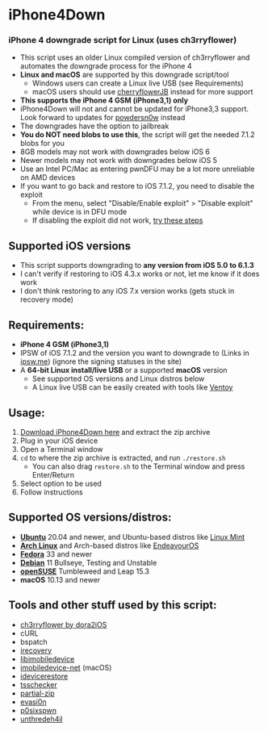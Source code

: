 # iPhone4Down
### iPhone 4 downgrade script for Linux (uses ch3rryflower)

- This script uses an older Linux compiled version of ch3rryflower and automates the downgrade process for the iPhone 4
- **Linux and macOS** are supported by this downgrade script/tool
  - Windows users can create a Linux live USB (see Requirements)
  - macOS users should use [cherryflowerJB](https://dora2ios.web.app/CFJB/) instead for more support
- **This supports the iPhone 4 GSM (iPhone3,1) only**
- iPhone4Down will not and cannot be updated for iPhone3,3 support. Look forward to updates for [powdersn0w](https://dora2ios.web.app/konayuki/index.html) instead
- The downgrades have the option to jailbreak
- **You do NOT need blobs to use this**, the script will get the needed 7.1.2 blobs for you
- 8GB models may not work with downgrades below iOS 6
- Newer models may not work with downgrades below iOS 5
- Use an Intel PC/Mac as entering pwnDFU may be a lot more unreliable on AMD devices
- If you want to go back and restore to iOS 7.1.2, you need to disable the exploit
    - From the menu, select "Disable/Enable exploit" > "Disable exploit" while device is in DFU mode
    - If disabling the exploit did not work, [try these steps](https://github.com/LukeZGD/iPhone4Down/issues/3#issuecomment-841622695)

## Supported iOS versions
- This script supports downgrading to **any version from iOS 5.0 to 6.1.3**
- I can't verify if restoring to iOS 4.3.x works or not, let me know if it does work
- I don't think restoring to any iOS 7.x version works (gets stuck in recovery mode)
    
## Requirements:
- **iPhone 4 GSM (iPhone3,1)**
- IPSW of iOS 7.1.2 and the version you want to downgrade to (Links in [ipsw.me](https://ipsw.me/iPhone3,1)) (ignore the signing statuses in the site)
- A **64-bit Linux install/live USB** or a supported **macOS** version
    - See supported OS versions and Linux distros below
    - A Linux live USB can be easily created with tools like [Ventoy](https://www.ventoy.net/en/index.html)

## Usage:
1. [Download iPhone4Down here](https://github.com/LukeZGD/iPhone4Down/archive/master.zip) and extract the zip archive
2. Plug in your iOS device
3. Open a Terminal window
4. `cd` to where the zip archive is extracted, and run `./restore.sh`
    - You can also drag `restore.sh` to the Terminal window and press Enter/Return
5. Select option to be used
6. Follow instructions

## Supported OS versions/distros:
- [**Ubuntu**](https://ubuntu.com/) 20.04 and newer, and Ubuntu-based distros like [Linux Mint](https://www.linuxmint.com/)
- [**Arch Linux**](https://www.archlinux.org/) and Arch-based distros like [EndeavourOS](https://endeavouros.com/)
- [**Fedora**](https://getfedora.org/) 33 and newer
- [**Debian**](https://www.debian.org/) 11 Bullseye, Testing and Unstable
- [**openSUSE**](https://www.opensuse.org/) Tumbleweed and Leap 15.3
- **macOS** 10.13 and newer

## Tools and other stuff used by this script:
- [ch3rryflower by dora2iOS](https://github.com/dora2-iOS/ch3rryflower/tree/316d2cdc5351c918e9db9650247b91632af3f11f)
- cURL
- bspatch
- [irecovery](https://github.com/libimobiledevice/libirecovery)
- [libimobiledevice](https://github.com/libimobiledevice/libimobiledevice)
- [imobiledevice-net](https://github.com/libimobiledevice-win32/imobiledevice-net) (macOS)
- [idevicerestore](https://github.com/LukeeGD/idevicerestore)
- [tsschecker](https://github.com/tihmstar/tsschecker)
- [partial-zip](https://github.com/matteyeux/partial-zip)
- [evasi0n](https://www.theiphonewiki.com/wiki/Evasi0n)
- [p0sixspwn](https://www.theiphonewiki.com/wiki/p0sixspwn)
- [unthredeh4il](https://www.theiphonewiki.com/wiki/Unthredera1n#unthredeh4il)
